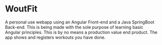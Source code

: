 # WoutFit
A personal use webapp using an Angular Front-end and a Java SpringBoot Back-end. This is being made with the sole purpose of learning basic Angular principles. This is by no means a production value end product.
The app shows and registers workouts you have done.
